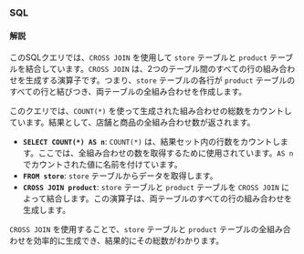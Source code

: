 ### SQL

#### 解説

このSQLクエリでは、`CROSS JOIN` を使用して `store` テーブルと `product` テーブルを結合しています。`CROSS JOIN` は、2つのテーブル間のすべての行の組み合わせを生成する演算子です。つまり、`store` テーブルの各行が `product` テーブルのすべての行と結びつき、両テーブルの全組み合わせを作成します。

このクエリでは、`COUNT(*)` を使って生成された組み合わせの総数をカウントしています。結果として、店舗と商品の全組み合わせ数が返されます。

- **`SELECT COUNT(*) AS n`**: `COUNT(*)` は、結果セット内の行数をカウントします。ここでは、全組み合わせの数を取得するために使用されています。`AS n` でカウントされた値に名前を付けています。
- **`FROM store`**: `store` テーブルからデータを取得します。
- **`CROSS JOIN product`**: `store` テーブルと `product` テーブルを `CROSS JOIN` によって結合します。この演算子は、両テーブルのすべての行の組み合わせを生成します。

`CROSS JOIN` を使用することで、`store` テーブルと `product` テーブルの全組み合わせを効率的に生成でき、結果的にその総数がわかります。
